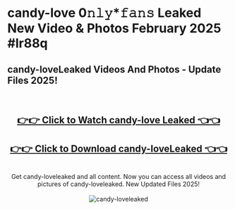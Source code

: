 # candy-love 0𝚗𝚕𝚢*𝚏𝚊𝚗𝚜 Leaked New Video & Photos February 2025 #lr88q

<h2>candy-loveLeaked Videos And Photos - Update Files 2025!</h2>
<br>
<div align="center">
<h2><a href="https://mediaupload.pro?title=candy-love&ref=11F" rel="nofollow">👉👉 Click to Watch candy-love Leaked 👈👈</a></h2>
<h2><a href="https://mediaupload.pro?title=candy-love&ref=11F" rel="nofollow">👉👉 Click to Download candy-loveLeaked 👈👈</a></h2>
<br>
Get candy-loveleaked and all content. Now you can access all videos and pictures of candy-loveleaked. New Updated Files 2025!
<br>
<br>
<a href="https://mediaupload.pro?title=candy-love&ref=11F" rel="nofollow" data-target="animated-image.originalLink"><img src="https://i.ibb.co/Gkj2r4b/banner.png" alt="candy-loveleaked" style="max-width: 100%; display: inline-block;" data-target="animated-image.originalImage"></a>
</div>
<br>

